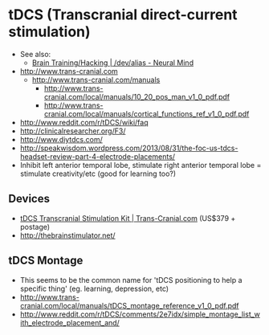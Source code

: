 # tDCS (Transcranial direct-current stimulation)

* See also:
  * [Brain Training/Hacking | /dev/alias - Neural Mind](http://alias1.github.io/devalias-neuralmind/#!biohacking-learning/brain-training-hacking.md)
* http://www.trans-cranial.com
  * http://www.trans-cranial.com/manuals
    * http://www.trans-cranial.com/local/manuals/10_20_pos_man_v1_0_pdf.pdf
    * http://www.trans-cranial.com/local/manuals/cortical_functions_ref_v1_0_pdf.pdf
* http://www.reddit.com/r/tDCS/wiki/faq
* http://clinicalresearcher.org/F3/
* http://www.diytdcs.com/
* http://speakwisdom.wordpress.com/2013/08/31/the-foc-us-tdcs-headset-review-part-4-electrode-placements/
* Inhibit left anterior temporal lobe, stimulate right anterior temporal lobe = stimulate creativity/etc (good for learning too?)

## Devices

* [tDCS Transcranial Stimulation Kit | Trans-Cranial.com](http://www.trans-cranial.com/tct/end-users-patients/tdcs-stimulator-products/) (US$379 + postage)
* http://thebrainstimulator.net/

## tDCS Montage

* This seems to be the common name for 'tDCS positioning to help a specific thing' (eg. learning, depression, etc)
* http://www.trans-cranial.com/local/manuals/tDCS_montage_reference_v1_0_pdf.pdf
* http://www.reddit.com/r/tDCS/comments/2e7idx/simple_montage_list_with_electrode_placement_and/
